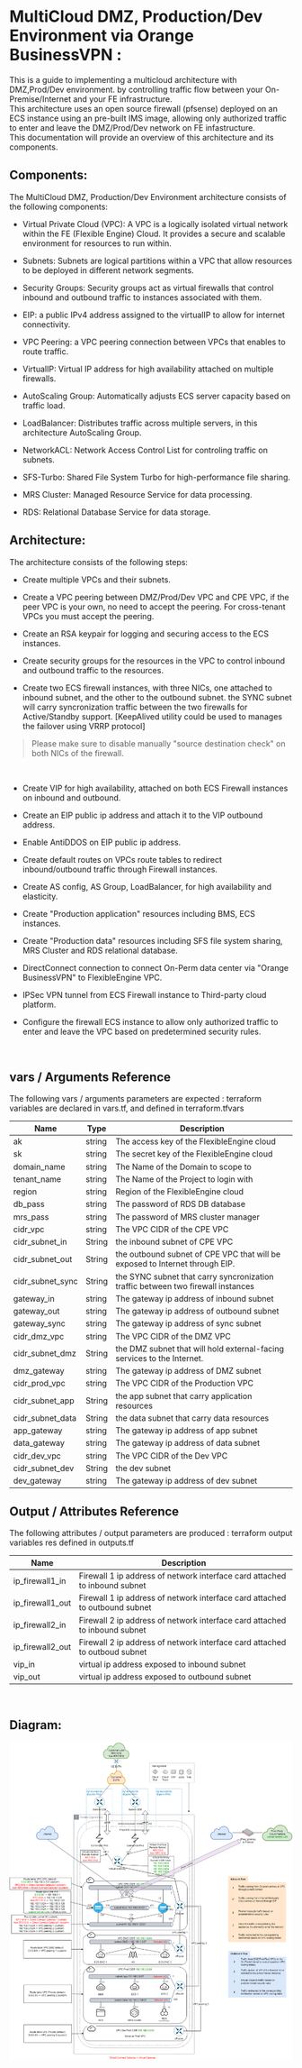 # MultiCloud DMZ, Production/Dev Environment via Orange BusinessVPN :
This is a guide to implementing a multicloud architecture with DMZ,Prod/Dev environment. by controlling traffic flow between your On-Premise/Internet and your FE infrastructure.
<br/>
This architecture uses an open source firewall (pfsense) deployed on an ECS instance using an pre-built IMS image, allowing only authorized traffic to enter and leave the DMZ/Prod/Dev network on FE infastructure. 
<br/>
This documentation will provide an overview of this architecture and its components.


## Components:
The MultiCloud DMZ, Production/Dev Environment architecture consists of the following components:

- Virtual Private Cloud (VPC): A VPC is a logically isolated virtual network within the FE (Flexible Engine) Cloud. It provides a secure and scalable environment for resources to run within.

- Subnets: Subnets are logical partitions within a VPC that allow resources to be deployed in different network segments.

- Security Groups: Security groups act as virtual firewalls that control inbound and outbound traffic to instances associated with them.

- EIP: a public IPv4 address assigned to the virtualIP to allow for internet connectivity.

- VPC Peering: a VPC peering connection between VPCs that enables to route traffic.

- VirtualIP: Virtual IP address for high availability attached on multiple firewalls.

- AutoScaling Group: Automatically adjusts ECS server capacity based on traffic load.

- LoadBalancer: Distributes traffic across multiple servers, in this architecture AutoScaling Group.

- NetworkACL: Network Access Control List for controling traffic on subnets.

- SFS-Turbo: Shared File System Turbo for high-performance file sharing.

- MRS Cluster: Managed Resource Service for data processing.

- RDS: Relational Database Service for data storage.


## Architecture:
The architecture consists of the following steps:

- Create multiple VPCs and their subnets.

- Create a VPC peering between DMZ/Prod/Dev VPC and CPE VPC, if the peer VPC is your own, no need to accept the peering.
For cross-tenant VPCs you must accept the peering.

- Create an RSA keypair for logging and securing access to the ECS instances.

- Create security groups for the resources in the VPC to control inbound and outbound traffic to the resources.

- Create two ECS firewall instances, with three NICs, one attached to inbound subnet, and the other to the outbound subnet. the SYNC subnet will carry syncronization traffic between the two firewalls for Active/Standby support. [KeepAlived utility could be used to manages the failover using VRRP protocol]
> Please make sure to disable manually "source destination check" on both NICs of the firewall.
<br/>

- Create VIP for high availability, attached on both ECS Firewall instances on inbound and outbound.

- Create an EIP public ip address and attach it to the VIP outbound address.

- Enable AntiDDOS on EIP public ip address.

- Create default routes on VPCs route tables to redirect inbound/outbound traffic through Firewall instances.

- Create AS config, AS Group, LoadBalancer, for high availability and elasticity.

- Create "Production application" resources including BMS, ECS instances.

- Create "Production data" resources including SFS file system sharing, MRS Cluster and RDS relational database.

- DirectConnect connection to connect On-Perm data center via "Orange BusinessVPN" to FlexibleEngine VPC.

- IPSec VPN tunnel from ECS Firewall instance to Third-party cloud platform. 

- Configure the firewall ECS instance to allow only authorized traffic to enter and leave the VPC based on predetermined security rules.
<br/>


## vars / Arguments Reference
The following vars / arguments  parameters are expected : terraform variables are declared in vars.tf, and defined in terraform.tfvars

Name | Type      | Description
-----|-----------|------------
ak | string | The access key of the FlexibleEngine cloud
sk | string | The secret key of the FlexibleEngine cloud
domain_name | string | The Name of the Domain to scope to
tenant_name | string | The Name of the Project to login with
region | string | Region of the FlexibleEngine cloud
db_pass | string | The password of RDS DB database
mrs_pass | string | The password of MRS cluster manager
cidr_vpc | string | The VPC CIDR of the CPE VPC
cidr_subnet_in | String | the inbound subnet of CPE VPC
cidr_subnet_out | String | the outbound subnet of CPE VPC that will be exposed to Internet through EIP.
cidr_subnet_sync | String | the SYNC subnet that carry syncronization traffic between two firewall instances
gateway_in | string | The gateway ip address of inbound subnet
gateway_out | string | The gateway ip address of outbound subnet
gateway_sync | string | The gateway ip address of sync subnet
cidr_dmz_vpc | string | The VPC CIDR of the DMZ VPC
cidr_subnet_dmz | String | the DMZ subnet that will hold external-facing services to the Internet.
dmz_gateway | string | The gateway ip address of DMZ subnet
cidr_prod_vpc | string | The VPC CIDR of the Production VPC
cidr_subnet_app | String | the app subnet that carry application resources
cidr_subnet_data | String | the data subnet that carry data resources
app_gateway | string | The gateway ip address of app subnet
data_gateway | string | The gateway ip address of data subnet
cidr_dev_vpc | string | The VPC CIDR of the Dev VPC
cidr_subnet_dev | String | the dev subnet
dev_gateway | string | The gateway ip address of dev subnet


## Output / Attributes Reference
The following attributes / output parameters are produced : terraform output variables res defined in outputs.tf

Name | Description
-----|------------
ip_firewall1_in | Firewall 1 ip address of network interface card attached to inbound subnet
ip_firewall1_out | Firewall 1 ip address of network interface card attached to outbound subnet
ip_firewall2_in | Firewall 2 ip address of network interface card attached to inbound subnet
ip_firewall2_out | Firewall 2 ip address of network interface card attached to outboud subnet
vip_in | virtual ip address exposed to inbound subnet
vip_out | virtual ip address exposed to outbound subnet
<br/>

## Diagram:
![Alt text](https://github.com/FlexibleEngineCloud/FE-landingzone/blob/main/docs/designs/bvpn-dmz-prod-dev-multicloud.png)
